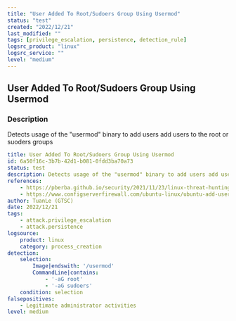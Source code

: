 ```yaml
---
title: "User Added To Root/Sudoers Group Using Usermod"
status: "test"
created: "2022/12/21"
last_modified: ""
tags: [privilege_escalation, persistence, detection_rule]
logsrc_product: "linux"
logsrc_service: ""
level: "medium"
---
```


## User Added To Root/Sudoers Group Using Usermod

### Description

Detects usage of the "usermod" binary to add users add users to the root or suoders groups

```yml
title: User Added To Root/Sudoers Group Using Usermod
id: 6a50f16c-3b7b-42d1-b081-0fdd3ba70a73
status: test
description: Detects usage of the "usermod" binary to add users add users to the root or suoders groups
references:
    - https://pberba.github.io/security/2021/11/23/linux-threat-hunting-for-persistence-account-creation-manipulation/
    - https://www.configserverfirewall.com/ubuntu-linux/ubuntu-add-user-to-root-group/
author: TuanLe (GTSC)
date: 2022/12/21
tags:
    - attack.privilege_escalation
    - attack.persistence
logsource:
    product: linux
    category: process_creation
detection:
    selection:
        Image|endswith: '/usermod'
        CommandLine|contains:
            - '-aG root'
            - '-aG sudoers'
    condition: selection
falsepositives:
    - Legitimate administrator activities
level: medium

```
